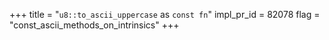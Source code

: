 +++
title = "`u8::to_ascii_uppercase` as `const fn`"
impl_pr_id = 82078
flag = "const_ascii_methods_on_intrinsics"
+++
